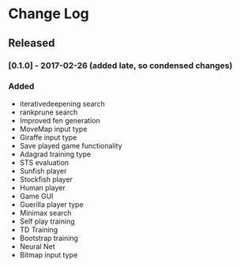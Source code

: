 # Change Log

## Released
### [0.1.0] - 2017-02-26 (added late, so condensed changes)
### Added
  - iterativedeepening search
  - rankprune search
  - Improved fen generation
  - MoveMap input type
  - Giraffe input type
  - Save played game functionality
  - Adagrad training type
  - STS evaluation
  - Sunfish player
  - Stockfish player
  - Human player
  - Game GUI
  - Guerilla player type
  - Minimax search
  - Self play training
  - TD Training
  - Bootstrap training
  - Neural Net
  - Bitmap input type



